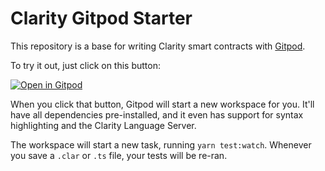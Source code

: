# Clarity Gitpod Starter

This repository is a base for writing Clarity smart contracts with [Gitpod](https://gitpod.io).

To try it out, just click on this button:

[![Open in Gitpod](https://gitpod.io/button/open-in-gitpod.svg)](https://gitpod.io/#https://github.com/hstove/clarity-gitpod)

When you click that button, Gitpod will start a new workspace for you. It'll have all dependencies pre-installed, and it even has support for syntax highlighting and the Clarity Language Server.

The workspace will start a new task, running `yarn test:watch`. Whenever you save a `.clar` or `.ts` file, your tests will be re-ran.